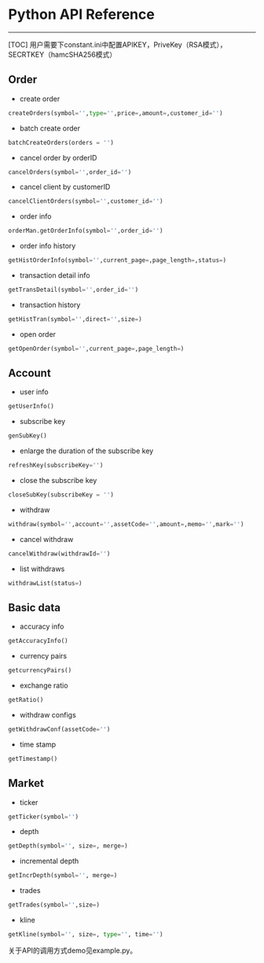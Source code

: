 # Python API Reference

---
[TOC]
用户需要下constant.ini中配置APIKEY，PriveKey（RSA模式），SECRTKEY（hamcSHA256模式）

## Order

- create order
```python
createOrders(symbol='',type='',price=,amount=,customer_id='')
```
- batch create order
```python
batchCreateOrders(orders = '')
```
- cancel order by orderID
```python
cancelOrders(symbol='',order_id='')
```
- cancel client by customerID
```python
cancelClientOrders(symbol='',customer_id='')
```
- order info
```python
orderMan.getOrderInfo(symbol='',order_id='')
```
- order info history
```python
getHistOrderInfo(symbol='',current_page=,page_length=,status=)
```
- transaction detail info
```python
getTransDetail(symbol='',order_id='')
```
- transaction history
```python
getHistTran(symbol='',direct='',size=)
```
- open order
```python
getOpenOrder(symbol='',current_page=,page_length=)
```


## Account
- user info
```python
getUserInfo()
```
- subscribe key
```python
genSubKey()
```
- enlarge the duration of the subscribe key
```python
refreshKey(subscribeKey='')
```

- close the subscribe key
```python
closeSubKey(subscribeKey = '')
```
- withdraw
```python
withdraw(symbol='',account='',assetCode='',amount=,memo='',mark='')
```

- cancel withdraw
```python
cancelWithdraw(withdrawId='')
```
- list withdraws
```python
withdrawList(status=)
```


## Basic data
- accuracy info
```python
getAccuracyInfo()
```
- currency pairs
```python
getcurrencyPairs()
```
- exchange ratio
```python
getRatio()
```
- withdraw configs
```python
getWithdrawConf(assetCode='')
```
- time stamp
```python
getTimestamp()
```

## Market

- ticker
```python
getTicker(symbol='')
```
- depth
```python
getDepth(symbol='', size=, merge=)
```
- incremental depth
```python
getIncrDepth(symbol='', merge=)
```

- trades
```python
getTrades(symbol='',size=)
```
- kline
```python
getKline(symbol='', size=, type='', time='')
```

关于API的调用方式demo见example.py。